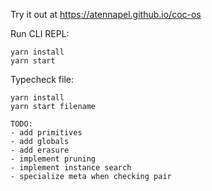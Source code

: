 Try it out at https://atennapel.github.io/coc-os

Run CLI REPL:
```
yarn install
yarn start
```

Typecheck file:
```
yarn install
yarn start filename
```

```
TODO:
- add primitives
- add globals
- add erasure
- implement pruning
- implement instance search
- specialize meta when checking pair
```
